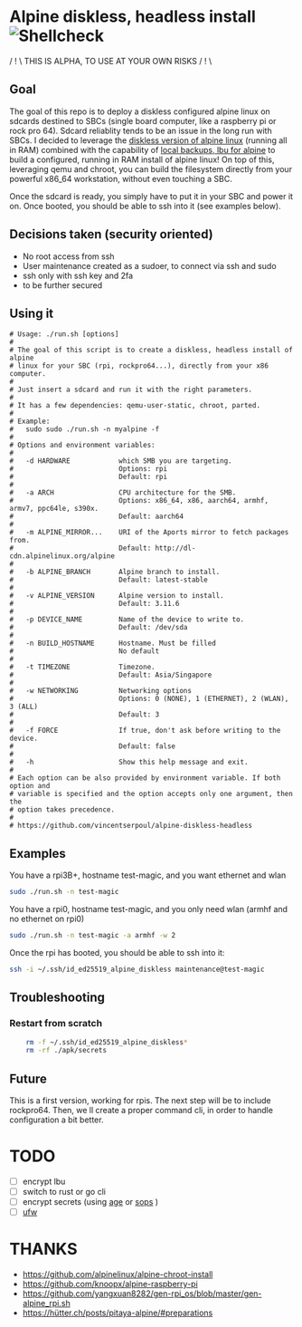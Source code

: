 # Alpine diskless, headless install  ![Shellcheck](https://github.com/vincentserpoul/alpine-diskless-headless/workflows/Shellcheck/badge.svg)
/ ! \ THIS IS ALPHA, TO USE AT YOUR OWN RISKS / ! \

## Goal

The goal of this repo is to deploy a diskless configured alpine linux on sdcards destined to SBCs (single board computer, like a raspberry pi or rock pro 64).
Sdcard reliablity tends to be an issue in the long run with SBCs.
I decided to leverage the [diskless version of alpine linux](https://wiki.alpinelinux.org/wiki/Alpine_newbie_install_manual#diskless_mode) (running all in RAM) combined with the capability of [local backups, lbu for alpine](https://wiki.alpinelinux.org/wiki/Alpine_local_backup) to build a configured, running in RAM install of alpine linux!
On top of this, leveraging qemu and chroot, you can build the filesystem directly from your powerful x86_64 workstation, without even touching a SBC.

Once the sdcard is ready, you simply have to put it in your SBC and power it on.
Once booted, you should be able to ssh into it (see examples below).

## Decisions taken (security oriented)

- No root access from ssh
- User maintenance created as a sudoer, to connect via ssh and sudo
- ssh only with ssh key and 2fa
- to be further secured

## Using it

```
# Usage: ./run.sh [options]
#
# The goal of this script is to create a diskless, headless install of alpine
# linux for your SBC (rpi, rockpro64...), directly from your x86 computer.
#
# Just insert a sdcard and run it with the right parameters.
#
# It has a few dependencies: qemu-user-static, chroot, parted.
#
# Example:
#   sudo sudo ./run.sh -n myalpine -f
#
# Options and environment variables:
#
#   -d HARDWARE            which SMB you are targeting.
#                          Options: rpi
#                          Default: rpi
#
#   -a ARCH                CPU architecture for the SMB.
#                          Options: x86_64, x86, aarch64, armhf, armv7, ppc64le, s390x.
#                          Default: aarch64
#
#   -m ALPINE_MIRROR...    URI of the Aports mirror to fetch packages from.
#                          Default: http://dl-cdn.alpinelinux.org/alpine
#
#   -b ALPINE_BRANCH       Alpine branch to install.
#                          Default: latest-stable
#
#   -v ALPINE_VERSION      Alpine version to install.
#                          Default: 3.11.6
#
#   -p DEVICE_NAME         Name of the device to write to.
#                          Default: /dev/sda
#
#   -n BUILD_HOSTNAME      Hostname. Must be filled
#                          No default
#
#   -t TIMEZONE            Timezone.
#                          Default: Asia/Singapore
#
#   -w NETWORKING          Networking options
#                          Options: 0 (NONE), 1 (ETHERNET), 2 (WLAN), 3 (ALL)
#                          Default: 3
#
#   -f FORCE               If true, don't ask before writing to the device.
#                          Default: false
#
#   -h                     Show this help message and exit.
#
# Each option can be also provided by environment variable. If both option and
# variable is specified and the option accepts only one argument, then the
# option takes precedence.
#
# https://github.com/vincentserpoul/alpine-diskless-headless
```

## Examples

You have a rpi3B+, hostname test-magic, and you want ethernet and wlan

```bash
sudo ./run.sh -n test-magic
```

You have a rpi0, hostname test-magic, and you only need wlan (armhf and no ethernet on rpi0)

```bash
sudo ./run.sh -n test-magic -a armhf -w 2
```

Once the rpi has booted, you should be able to ssh into it:

```bash
ssh -i ~/.ssh/id_ed25519_alpine_diskless maintenance@test-magic
```

## Troubleshooting

### Restart from scratch

```bash
    rm -f ~/.ssh/id_ed25519_alpine_diskless*
    rm -rf ./apk/secrets
```

<!-- TODO ADD MORE -->

## Future

This is a first version, working for rpis.
The next step will be to include rockpro64.
Then, we ll create a proper command cli, in order to handle configuration a bit better.

# TODO

- [ ] encrypt lbu
- [ ] switch to rust or go cli
- [ ] encrypt secrets (using [age](https://github.com/FiloSottile/age) or [sops](https://github.com/mozilla/sops) )
- [ ] [ufw](https://wiki.alpinelinux.org/wiki/Uncomplicated_Firewall)

# THANKS

- https://github.com/alpinelinux/alpine-chroot-install
- https://github.com/knoopx/alpine-raspberry-pi
- https://github.com/yangxuan8282/gen-rpi_os/blob/master/gen-alpine_rpi.sh
- https://hütter.ch/posts/pitaya-alpine/#preparations

```

```
